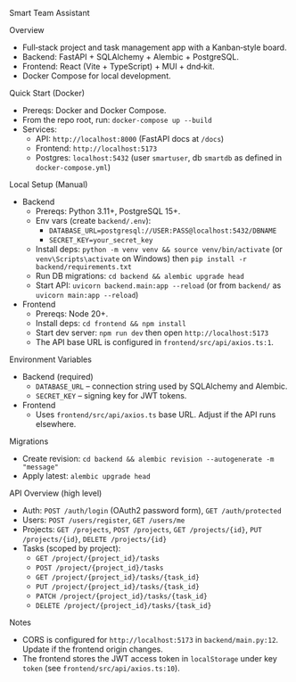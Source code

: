Smart Team Assistant

Overview

- Full‑stack project and task management app with a Kanban‑style board.
- Backend: FastAPI + SQLAlchemy + Alembic + PostgreSQL.
- Frontend: React (Vite + TypeScript) + MUI + dnd‑kit.
- Docker Compose for local development.

Quick Start (Docker)

- Prereqs: Docker and Docker Compose.
- From the repo root, run: `docker-compose up --build`
- Services:
  - API: `http://localhost:8000` (FastAPI docs at `/docs`)
  - Frontend: `http://localhost:5173`
  - Postgres: `localhost:5432` (user `smartuser`, db `smartdb` as defined in `docker-compose.yml`)

Local Setup (Manual)

- Backend
  - Prereqs: Python 3.11+, PostgreSQL 15+.
  - Env vars (create `backend/.env`):
    - `DATABASE_URL=postgresql://USER:PASS@localhost:5432/DBNAME`
    - `SECRET_KEY=your_secret_key`
  - Install deps: `python -m venv venv && source venv/bin/activate` (or `venv\Scripts\activate` on Windows) then `pip install -r backend/requirements.txt`
  - Run DB migrations: `cd backend && alembic upgrade head`
  - Start API: `uvicorn backend.main:app --reload` (or from `backend/` as `uvicorn main:app --reload`)
- Frontend
  - Prereqs: Node 20+.
  - Install deps: `cd frontend && npm install`
  - Start dev server: `npm run dev` then open `http://localhost:5173`
  - The API base URL is configured in `frontend/src/api/axios.ts:1`.

Environment Variables

- Backend (required)
  - `DATABASE_URL` – connection string used by SQLAlchemy and Alembic.
  - `SECRET_KEY` – signing key for JWT tokens.
- Frontend
  - Uses `frontend/src/api/axios.ts` base URL. Adjust if the API runs elsewhere.

Migrations

- Create revision: `cd backend && alembic revision --autogenerate -m "message"`
- Apply latest: `alembic upgrade head`

API Overview (high level)

- Auth: `POST /auth/login` (OAuth2 password form), `GET /auth/protected`
- Users: `POST /users/register`, `GET /users/me`
- Projects: `GET /projects`, `POST /projects`, `GET /projects/{id}`, `PUT /projects/{id}`, `DELETE /projects/{id}`
- Tasks (scoped by project):
  - `GET /project/{project_id}/tasks`
  - `POST /project/{project_id}/tasks`
  - `GET /project/{project_id}/tasks/{task_id}`
  - `PUT /project/{project_id}/tasks/{task_id}`
  - `PATCH /project/{project_id}/tasks/{task_id}`
  - `DELETE /project/{project_id}/tasks/{task_id}`

Notes

- CORS is configured for `http://localhost:5173` in `backend/main.py:12`. Update if the frontend origin changes.
- The frontend stores the JWT access token in `localStorage` under key `token` (see `frontend/src/api/axios.ts:10`).
